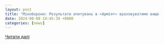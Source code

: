 ```yaml
---
layout: post
title: "Міноборони: Результати опитувань в «Армія+» враховуватиме вище командування, також активно працюємо над двома новими функціями в застосунку"
date: 2024-08-08 14:45:39 +0000
categories: [news]
---
```


[Читати далі](https://interfax.com.ua/news/general/1005694.html)
